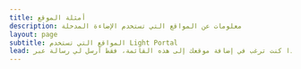 ```yaml
---
title: أمثلة الموقع
description: معلومات عن المواقع التي تستخدم الإضاءة المدخلة
layout: page
subtitle: المواقع التي تستخدم Light Portal
lead: إذا كنت ترغب في إضافة موقعك إلى هذه القائمة، فقط أرسل لي رسالة عبر <em>Admin -> Portal -> إعدادات-> ردود الفعل</em> في المنتدى الخاص بك.
---
```


<script setup>
import {
  VPTeamPage,
  VPTeamPageTitle
} from 'vitepress/theme'
import ExampleSites from './ExampleSites.vue'

const sites = [
  {
    image: '/example_1.png',
    title: 'Light Portal Showcase',
    link: 'https://demo.dragomano.ru',
  },
  {
    image: '/example_2.png',
    title: 'Απανταχού Τριγλιανοί Απόγονοι',
    link: 'https://www.triglianoi.gr'
  },
  {
    image: '/example_3.png',
    title: 'Italian SMF',
    link: 'https://www.italiansmf.net/forum/'
  },
]
</script>

<VPTeamPage>
  <VPTeamPageTitle>
    <template #title></template>
    <template #lead></template>
  </VPTeamPageTitle>
  <ExampleSites :sites="sites" /></VPTeamPage>
